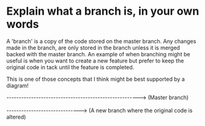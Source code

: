 Explain what a branch is, in your own words
===========================================

A 'branch' is a copy of the code stored on the master branch. Any changes made in the branch, are only stored in the branch unless it is merged backed with the master branch. An example of when branching might be useful is when you want to create a new feature but prefer to keep the original code in tack until the feature is completed.

This is one of those concepts that I think might be best supported by a diagram!


------------------------------------------------------> (Master branch)
			\
			 \
			  \------------------------------> (A new branch where the original code is altered)